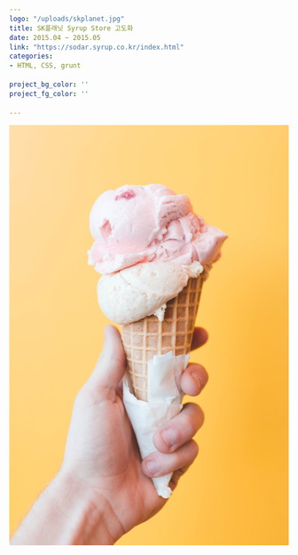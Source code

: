 ```yaml
---
logo: "/uploads/skplanet.jpg"
title: SK플래닛 Syrup Store 고도화 
date: 2015.04 ~ 2015.05
link: "https://sodar.syrup.co.kr/index.html"
categories:
- HTML, CSS, grunt

project_bg_color: ''
project_fg_color: ''

---
```

![](/uploads/5.jpg)